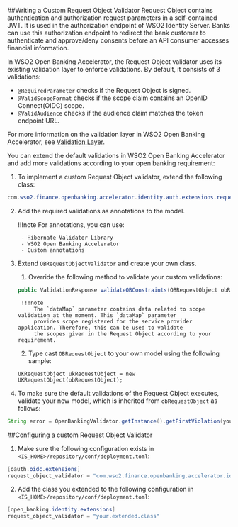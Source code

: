 ##Writing a Custom Request Object Validator
Request Object contains authentication and authorization request parameters in a self-contained JWT. It is used in the 
authorization endpoint of WSO2 Identity Server. Banks can use this authorization endpoint 
to redirect the bank customer to authenticate and approve/deny consents before an API consumer accesses financial 
information. 

In WSO2 Open Banking Accelerator, the Request Object validator uses its existing validation layer to enforce validations. By 
default, it consists of 3 validations:

   - `@RequiredParameter` checks if the Request Object is signed.
   - `@ValidScopeFormat` checks if the scope claim contains an OpenID Connect(OIDC) scope.
   - `@ValidAudience` checks if the audience claim matches the token endpoint URL.

For more information on the validation layer in WSO2 Open Banking Accelerator, see [Validation Layer](../develop/validation-layer.md).

You can extend the default validations in WSO2 Open Banking Accelerator and add more validations according to your open 
banking requirement:

1. To implement a custom Request Object validator, extend the following class:
``` java
com.wso2.finance.openbanking.accelerator.identity.auth.extensions.request.validator.OBRequestObjectValidator
``` 

2. Add the required validations as annotations to the model. 

    !!!note
        For annotations, you can use:
    
        - Hibernate Validator Library
        - WSO2 Open Banking Accelerator
        - Custom annotations
    
3. Extend `OBRequestObjectValidator` and create your own class.

    1. Override the following method to validate your custom validations:
    ``` java
    public ValidationResponse validateOBConstraints(OBRequestObject obRequestObject, Map<String, Object> dataMap) 
    ```
    
        !!!note
            The `dataMap` parameter contains data related to scope validation at the moment. This `dataMap` parameter 
            provides scope registered for the service provider application. Therefore, this can be used to validate 
            the scopes given in the Request Object according to your requirement.
    
    2. Type cast `OBRequestObject` to your own model using the following sample:
    ```
    UKRequestObject ukRequestObject = new UKRequestObject(obRequestObject);
    ```
   
4. To make sure the default validations of the Request Object executes, validate your new model, which is inherited 
from `obRequestObject` as follows:
``` java
String error = OpenBankingValidator.getInstance().getFirstViolation(yourInheritedNewModel);
```

##Configuring a custom Request Object Validator 
1. Make sure the following configuration exists in `<IS_HOME>/repository/conf/deployment.toml`:
``` java
[oauth.oidc.extensions]
request_object_validator = "com.wso2.finance.openbanking.accelerator.identity.auth.extensions.request.validator.OBRequestObjectValidationExtension"
```

2. Add the class you extended to the following configuration in `<IS_HOME>/repository/conf/deployment.toml`: 
``` java 
[open_banking.identity.extensions]
request_object_validator = "your.extended.class"
```
